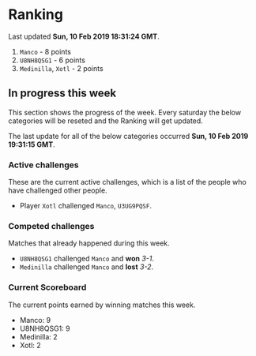 # Ranking

Last updated **Sun, 10 Feb 2019 18:31:24 GMT**.

1. `Manco` - 8 points
2. `U8NH8QSG1` - 6 points
3. `Medinilla`, `Xotl` - 2 points

## In progress this week
This section shows the progress of the week. Every saturday the below categories will be reseted and the Ranking will get updated.

The last update for all of the below categories occurred **Sun, 10 Feb 2019 19:31:15 GMT**.

### Active challenges
These are the current active challenges, which is a list of the people who have challenged other people.

* Player `Xotl` challenged `Manco`, `U3UG9PQSF`.

### Competed challenges
Matches that already happened during this week.

* `U8NH8QSG1` challenged `Manco` and **won** *3-1*.
* `Medinilla` challenged `Manco` and **lost** *3-2*.

### Current Scoreboard
The current points earned by winning matches this week.

* Manco: 9
* U8NH8QSG1: 9
* Medinilla: 2
* Xotl: 2